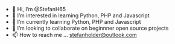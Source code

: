 - 👋 Hi, I’m @StefanH65
- 👀 I’m interested in learning Python, PHP and Javascript
- 🌱 I’m currently learning Python, PHP and Javascript
- 💞️ I’m looking to collaborate on beginnner open source projects
- 📫 How to reach me ... stefanholder@outlook.com

<!---
StefanH65/StefanH65 is a ✨ special ✨ repository because its `README.md` (this file) appears on your GitHub profile.
You can click the Preview link to take a look at your changes.
--->
